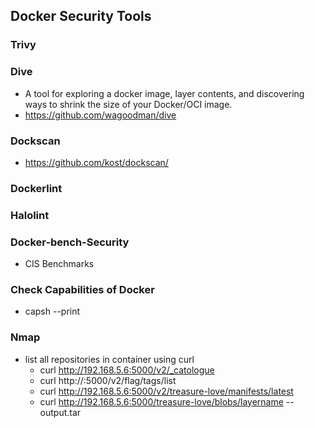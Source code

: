 ## Docker Security Tools
### Trivy

### Dive
- A tool for exploring a docker image, layer contents, and discovering ways to shrink the size of your Docker/OCI image.
- https://github.com/wagoodman/dive
### Dockscan
- https://github.com/kost/dockscan/
### Dockerlint
### Halolint
### Docker-bench-Security
- CIS Benchmarks

### Check Capabilities of Docker
- capsh --print

### Nmap

- list all repositories in container using curl
  - curl http://192.168.5.6:5000/v2/_catologue
  - curl http://:5000/v2/flag/tags/list
  - curl http://192.168.5.6:5000/v2/treasure-love/manifests/latest
  - curl http://192.168.5.6:5000/treasure-love/blobs/layername --output.tar

